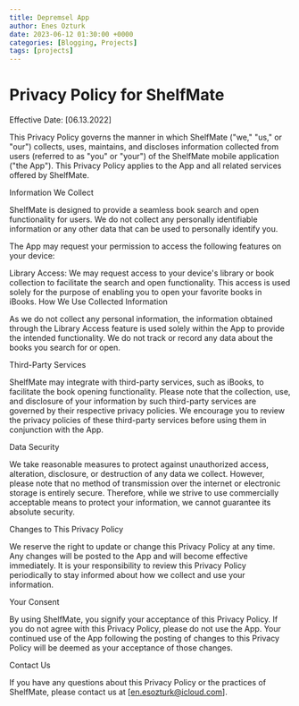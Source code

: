 ```yaml
---
title: Depremsel App
author: Enes Ozturk
date: 2023-06-12 01:30:00 +0000
categories: [Blogging, Projects]
tags: [projects]
---
```


# Privacy Policy for ShelfMate


Effective Date: [06.13.2022]

This Privacy Policy governs the manner in which ShelfMate ("we," "us," or "our") collects, uses, maintains, and discloses information collected from users (referred to as "you" or "your") of the ShelfMate mobile application ("the App"). This Privacy Policy applies to the App and all related services offered by ShelfMate.

Information We Collect

ShelfMate is designed to provide a seamless book search and open functionality for users. We do not collect any personally identifiable information or any other data that can be used to personally identify you.

The App may request your permission to access the following features on your device:

Library Access: We may request access to your device's library or book collection to facilitate the search and open functionality. This access is used solely for the purpose of enabling you to open your favorite books in iBooks.
How We Use Collected Information

As we do not collect any personal information, the information obtained through the Library Access feature is used solely within the App to provide the intended functionality. We do not track or record any data about the books you search for or open.

Third-Party Services

ShelfMate may integrate with third-party services, such as iBooks, to facilitate the book opening functionality. Please note that the collection, use, and disclosure of your information by such third-party services are governed by their respective privacy policies. We encourage you to review the privacy policies of these third-party services before using them in conjunction with the App.

Data Security

We take reasonable measures to protect against unauthorized access, alteration, disclosure, or destruction of any data we collect. However, please note that no method of transmission over the internet or electronic storage is entirely secure. Therefore, while we strive to use commercially acceptable means to protect your information, we cannot guarantee its absolute security.

Changes to This Privacy Policy

We reserve the right to update or change this Privacy Policy at any time. Any changes will be posted to the App and will become effective immediately. It is your responsibility to review this Privacy Policy periodically to stay informed about how we collect and use your information.

Your Consent

By using ShelfMate, you signify your acceptance of this Privacy Policy. If you do not agree with this Privacy Policy, please do not use the App. Your continued use of the App following the posting of changes to this Privacy Policy will be deemed as your acceptance of those changes.

Contact Us

If you have any questions about this Privacy Policy or the practices of ShelfMate, please contact us at [en.esozturk@icloud.com].
